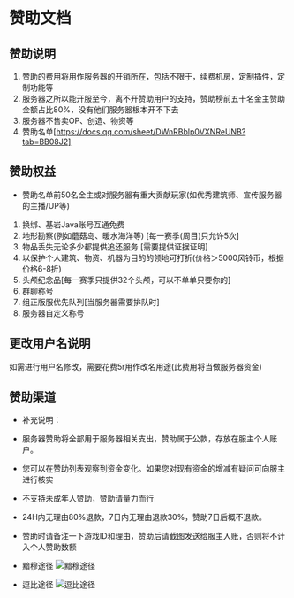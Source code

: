 # 赞助文档

## 赞助说明

1. 赞助的费用将用作服务器的开销所在，包括不限于，续费机房，定制插件，定制功能等
2. 服务器之所以能开服至今，离不开赞助用户的支持，赞助榜前五十名金主赞助金额占比80%，没有他们服务器根本开不下去
3. 服务器不售卖OP、创造、物资等
4. 赞助名单[https://docs.qq.com/sheet/DWnRBblp0VXNReUNB?tab=BB08J2]

## 赞助权益

- 赞助名单前50名金主或对服务器有重大贡献玩家(如优秀建筑师、宣传服务器的主播/UP等)

1. 换绑、基岩Java账号互通免费
2. 地形勘察(例如蘑菇岛、暖水海洋等) [每一赛季(周目)只允许5次]
3. 物品丢失无论多少都提供追还服务 [需要提供证据证明]
4. 以保护个人建筑、物资、机器为目的的领地可打折(价格＞5000风铃币，根据价格6-8折)
5. 头颅纪念品[每一赛季只提供32个头颅，可以不单单只要你的]
6. 群聊称号
7. 组正版服优先队列[当服务器需要排队时]
8. 服务器自定义称号

## 更改用户名说明

如需进行用户名修改，需要花费5r用作改名用途(此费用将当做服务器资金)

## 赞助渠道

- 补充说明：
- 服务器赞助将全部用于服务器相关支出，赞助属于公款，存放在服主个人账户。
- 您可以在赞助列表观察到资金变化。如果您对现有资金的增减有疑问可向服主进行核实
- 不支持未成年人赞助，赞助请量力而行
- 24H内无理由80%退款，7日内无理由退款30%，赞助7日后概不退款。
- 赞助时请备注一下游戏ID和理由，赞助后请截图发送给服主入账，否则将不计入个人赞助数额

- 黯穆途径
![黯穆途径](/tupian/zanzhu2.png)
- 逗比途径
![逗比途径](/tupian/zanzhu1.png)
